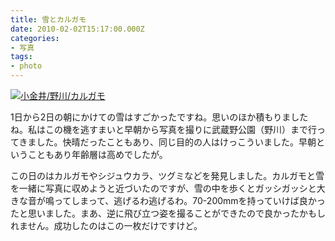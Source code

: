 ```yaml
---
title: 雪とカルガモ
date: 2010-02-02T15:17:00.000Z
categories:
- 写真
tags:
- photo
---
```

[![小金井/野川/カルガモ](http://farm3.static.flickr.com/2769/4324729027_aff39d208f.jpg)](http://farm3.static.flickr.com/2769/4324729027_aff39d208f_b.jpg)

<!-- more -->

1日から2日の朝にかけての雪はすごかったですね。思いのほか積もりましたね。私はこの機を逃すまいと早朝から写真を撮りに武蔵野公園（野川）まで行ってきました。快晴だったこともあり、同じ目的の人はけっこういました。早朝ということもあり年齢層は高めでしたが。

この日のはカルガモやシジュウカラ、ツグミなどを発見しました。カルガモと雪を一緒に写真に収めようと近づいたのですが、雪の中を歩くとガッシガッシと大きな音が鳴ってしまって、逃げるわ逃げるわ。70-200mmを持っていけば良かったと思いました。まあ、逆に飛び立つ姿を撮ることができたので良かったかもしれません。成功したのはこの一枚だけですけど。
